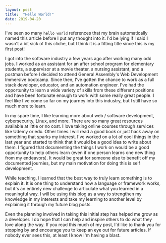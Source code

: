 ```yaml
---
layout: post
title:  "Hello World!"
date: 2019-04-20
---
```

I've seen so many `hello world` references that my brain automatically named this article before I put any thought into it. I'd be lying if I said I wasn't a bit sick of this cliche, but I think it is a fitting title since this is my first post!

I got into the software industry a few years ago after working many odd jobs. I worked as an assistant for an after school program for elementary students, a supervisor at a movie theater, a nursing assistant, and a postman before I decided to attend General Assembly's Web Development Immersive bootcamp. Since then, I've gotten the chance to work as a full stack developer, educator, and an automation engineer. I've had the opportunity to learn a wide variety of skills from these different positions and have been fortunate enough to work with some really great people. I feel like I've come so far on my journey into this industry, but I still have so much more to learn.

In my spare time, I like learning more about web / software development, cybersecurity, Linux, and more. There are so many great resources available at little or no cost. I love taking online courses through services like Udemy or edx. Other times I will read a good book or just hack away on something that sparks my interest. I've worked on a lot of cool things in the last year and started to think that it would be a good idea to write about them. I figured that documenting the things I work on would be a good opportunity to help others learn (even if one person learns one new thing from my endeavors). It would be great for someone else to benefit off my documented journies, but my main motivation for doing this is self development.

While teaching, I learned that the best way to truly learn something is to explain it. It is one thing to understand how a language or framework works, but it's an entirely new challenge to articulate what you learned in a meaningful way. I will be using this blog as a way to strengthen my knowledge in my interests and take my learning to another level by explaining it through my future blog posts.

Even the planning involved in taking this initial step has helped me grow as a developer. I do hope that I can help and inspire others to do what they love along the way.
If you read this much of my post, I'd like to thank you for stopping by and encourage you to keep an eye out for future articles.
If nobody ever sees this, at least I know I'm having a blast.
